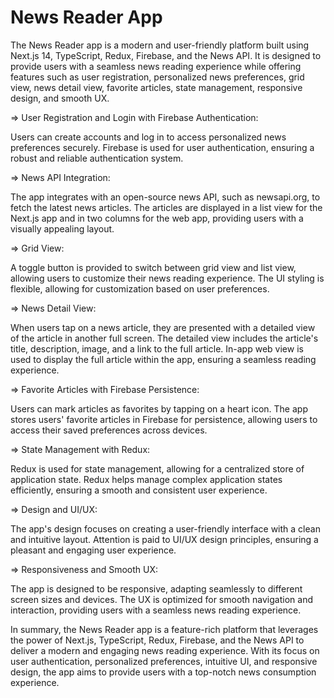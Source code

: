 <h1>News Reader App</h1>


The News Reader app is a modern and user-friendly platform built using Next.js 14, TypeScript, Redux, Firebase, and the News API. It is designed to provide users with a seamless news reading experience while offering features such as user registration, personalized news preferences, grid view, news detail view, favorite articles, state management, responsive design, and smooth UX.

=> User Registration and Login with Firebase Authentication:

Users can create accounts and log in to access personalized news preferences securely.
Firebase is used for user authentication, ensuring a robust and reliable authentication system.

=> News API Integration:

The app integrates with an open-source news API, such as newsapi.org, to fetch the latest news articles.
The articles are displayed in a list view for the Next.js app and in two columns for the web app, providing users with a visually appealing layout.

=> Grid View:

A toggle button is provided to switch between grid view and list view, allowing users to customize their news reading experience.
The UI styling is flexible, allowing for customization based on user preferences.

=> News Detail View:

When users tap on a news article, they are presented with a detailed view of the article in another full screen.
The detailed view includes the article's title, description, image, and a link to the full article.
In-app web view is used to display the full article within the app, ensuring a seamless reading experience.

=> Favorite Articles with Firebase Persistence:

Users can mark articles as favorites by tapping on a heart icon.
The app stores users' favorite articles in Firebase for persistence, allowing users to access their saved preferences across devices.

=> State Management with Redux:

Redux is used for state management, allowing for a centralized store of application state.
Redux helps manage complex application states efficiently, ensuring a smooth and consistent user experience.

=> Design and UI/UX:

The app's design focuses on creating a user-friendly interface with a clean and intuitive layout.
Attention is paid to UI/UX design principles, ensuring a pleasant and engaging user experience.

=> Responsiveness and Smooth UX:

The app is designed to be responsive, adapting seamlessly to different screen sizes and devices.
The UX is optimized for smooth navigation and interaction, providing users with a seamless news reading experience.

In summary, the News Reader app is a feature-rich platform that leverages the power of Next.js, TypeScript, Redux, Firebase, and the News API to deliver a modern and engaging news reading experience. With its focus on user authentication, personalized preferences, intuitive UI, and responsive design, the app aims to provide users with a top-notch news consumption experience.
